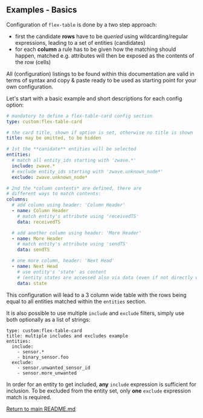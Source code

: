 ## Examples - Basics

Configuration of `flex-table` is done by a two step approach:

  - first the candidate **rows** have to be *queried* using 
    wildcarding/regular expressions, leading to a set of 
    entities (candidates)
  - for each **column** a rule has to be given how 
    the matching should happen, matched e.g. attributes will 
    then be exposed as the contents of the row (cells)

All (configuration) listings to be found within this documentation are valid 
in terms of syntax and copy & paste ready to be used as starting point for your
own configuration.

Let's start with a basic example and short descriptions for each config option:

``` yaml
# mandatory to define a flex-table-card config section
type: custom:flex-table-card 

# the card title, shown if option is set, otherwise no title is shown
title: may be omitted, to be hidden

# 1st the **canidate** entities will be selected
entities:
  # match all entity_ids starting with 'zwave.*'
  include: zwave.*
  # exclude entity_ids starting with 'zwave.unknown_node*'
  exclude: zwave.unknown_node*

# 2nd the *column contents* are defined, there are
# different ways to match contents:
columns:
  # add column using header: 'Column Header'
  - name: Column Header
    # match entity's attribute using 'receivedTS' 
    data: receivedTS

  # add another column using header: 'More Header'
  - name: More Header
    # match entity's attribute using 'sendTS'
    data: sendTS

  # one more column, header: 'Next Head'
  - name: Next Head
    # use entity's 'state' as content 
    # (entity states are accessed also via data (even if not directly within its attributes))
    data: state
```

This configuration will lead to a 3 column wide table with the rows being 
equal to all entities matched within the `entities` section. 

It is also possible to use multiple `include` and `exclude` filters,
simply use both optionally as a list of strings:
```
type: custom:flex-table-card
title: multiple includes and excludes example
entities:
  include: 
    - sensor.*
    - binary_sensor.foo
  exclude:
    - sensor.unwanted_sensor_id 
    - sensor.more_unwanted
```
In order for an entity to get included, **any** `include` expression is sufficient for inclusion. 
To be excluded from the entity set, only **one** `exclude` expression match is required.


[Return to main README.md](../README.md)
